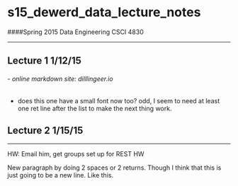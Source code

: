 # s15_dewerd_data_lecture_notes
####Spring 2015 Data Engineering CSCI 4830

---
## Lecture 1 1/12/15
###### - online markdown site: dilllingeer.io
- does this one have a small font now too?
odd, I seem to need at least one ret line after the list to make the next thing work.

## Lecture 2 1/15/15 
---
HW: Email him, get groups set up for REST HW

New paragraph by doing 2 spaces or 2 returns. Though I think that this is just going to be a new line.
Like this.


